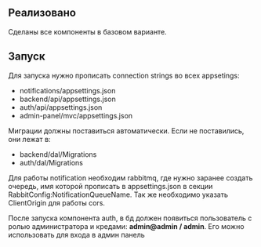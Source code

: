 ## Реализовано
Сделаны все компоненты в базовом варианте. 

## Запуск
Для запуска нужно прописать connection strings во всех appsetings:
- notifications/appsettings.json
- backend/api/appsettings.json
- auth/api/appsettings.json
- admin-panel/mvc/appsettings.json

Миграции должны поставиться автоматически. Если не поставились, они лежат в:
- backend/dal/Migrations
- auth/dal/Migrations

Для работы notification необходим rabbitmq, где нужно заранее создать очередь, имя которой прописать в appsettings.json в секции RabbitConfig:NotificationQueueName.
Так же необходимо указать ClientOrigin для работы cors.

После запуска компонента auth, в бд должен появиться пользователь с ролью администратора и кредами: **admin@admin / admin**. Его можно использовать для входа в админ панель
